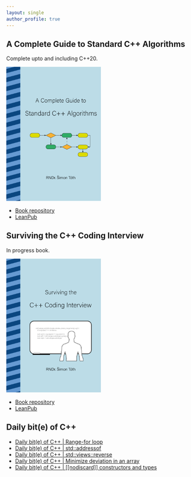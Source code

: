 ```yaml
---
layout: single
author_profile: true
---
```


## A Complete Guide to Standard C++ Algorithms

Complete upto and including C++20.

[<img src="assets/images/book_algorithms_cover.png" width="50%">](https://leanpub.com/cpp-algorithms-guide)

- [Book repository](https://github.com/HappyCerberus/book-cpp-algorithms)
- [LeanPub](https://leanpub.com/cpp-algorithms-guide)

## Surviving the C++ Coding Interview

In progress book.

[<img src="assets/images/book_coding_interview_cover.png" width="50%">](https://leanpub.com/cpp-coding-interview)

- [Book repository](https://leanpub.com/cpp-coding-interview)
- [LeanPub](https://leanpub.com/cpp-coding-interview)

## Daily bit(e) of C++

<ul>
<!-- SUBSTACK:START --><li><a href="https://simontoth.substack.com/p/daily-bite-of-c-range-for-loop">Daily bit&lpar;e&rpar; of C++ | Range-for loop</a></li><li><a href="https://simontoth.substack.com/p/daily-bite-of-c-stdaddressof">Daily bit&lpar;e&rpar; of C++ | std::addressof</a></li><li><a href="https://simontoth.substack.com/p/daily-bite-of-c-stdviewsreverse">Daily bit&lpar;e&rpar; of C++ | std::views::reverse</a></li><li><a href="https://simontoth.substack.com/p/daily-bite-of-c-minimize-deviation">Daily bit&lpar;e&rpar; of C++ | Minimize deviation in an array</a></li><li><a href="https://simontoth.substack.com/p/daily-bite-of-c-nodiscard-constructors">Daily bit&lpar;e&rpar; of C++ | [[nodiscard]] constructors and types</a></li><!-- SUBSTACK:END -->
</ul>